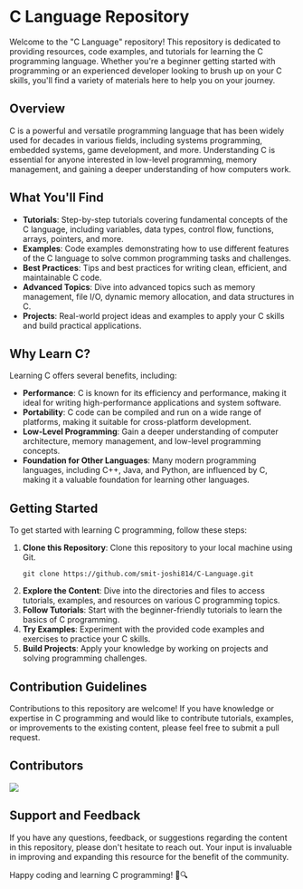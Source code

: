 # C Language Repository

Welcome to the "C Language" repository! This repository is dedicated to providing resources, code examples, and tutorials for learning the C programming language. Whether you're a beginner getting started with programming or an experienced developer looking to brush up on your C skills, you'll find a variety of materials here to help you on your journey.

## Overview
C is a powerful and versatile programming language that has been widely used for decades in various fields, including systems programming, embedded systems, game development, and more. Understanding C is essential for anyone interested in low-level programming, memory management, and gaining a deeper understanding of how computers work.

## What You'll Find
- **Tutorials**: Step-by-step tutorials covering fundamental concepts of the C language, including variables, data types, control flow, functions, arrays, pointers, and more.
- **Examples**: Code examples demonstrating how to use different features of the C language to solve common programming tasks and challenges.
- **Best Practices**: Tips and best practices for writing clean, efficient, and maintainable C code.
- **Advanced Topics**: Dive into advanced topics such as memory management, file I/O, dynamic memory allocation, and data structures in C.
- **Projects**: Real-world project ideas and examples to apply your C skills and build practical applications.

## Why Learn C?
Learning C offers several benefits, including:
- **Performance**: C is known for its efficiency and performance, making it ideal for writing high-performance applications and system software.
- **Portability**: C code can be compiled and run on a wide range of platforms, making it suitable for cross-platform development.
- **Low-Level Programming**: Gain a deeper understanding of computer architecture, memory management, and low-level programming concepts.
- **Foundation for Other Languages**: Many modern programming languages, including C++, Java, and Python, are influenced by C, making it a valuable foundation for learning other languages.

## Getting Started
To get started with learning C programming, follow these steps:
1. **Clone this Repository**: Clone this repository to your local machine using Git.
   ```
   git clone https://github.com/smit-joshi814/C-Language.git
   ```
2. **Explore the Content**: Dive into the directories and files to access tutorials, examples, and resources on various C programming topics.
3. **Follow Tutorials**: Start with the beginner-friendly tutorials to learn the basics of C programming.
4. **Try Examples**: Experiment with the provided code examples and exercises to practice your C skills.
5. **Build Projects**: Apply your knowledge by working on projects and solving programming challenges.

## Contribution Guidelines
Contributions to this repository are welcome! If you have knowledge or expertise in C programming and would like to contribute tutorials, examples, or improvements to the existing content, please feel free to submit a pull request.

## Contributors
<a href="https://github.com/smit-joshi814/C-Language/graphs/contributors">
  <img src="https://contrib.rocks/image?repo=smit-joshi814/C-Language&max=5" />
</a>

## Support and Feedback
If you have any questions, feedback, or suggestions regarding the content in this repository, please don't hesitate to reach out. Your input is invaluable in improving and expanding this resource for the benefit of the community.

Happy coding and learning C programming! 🚀🔍

